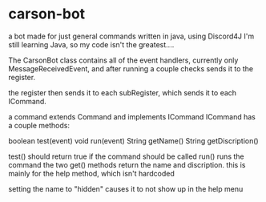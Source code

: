# carson-bot
a bot made for just general commands
written in java, using Discord4J
I'm still learning Java, so my code isn't the greatest.... 


The CarsonBot class contains all of the event handlers, currently only 
MessageReceivedEvent, and after running a couple checks sends it to the 
register.

the register then sends it to each subRegister, which sends it to each 
ICommand.

a command extends Command and implements ICommand
ICommand has a couple methods:

boolean test(event)
void run(event)
String getName()
String getDiscription()


test() should return true if the command should be called
run() runs the command
the two get() methods return the name and discription. this is mainly 
for the help method, which isn't hardcoded

setting the name to "hidden" causes it to not show up in the help menu





